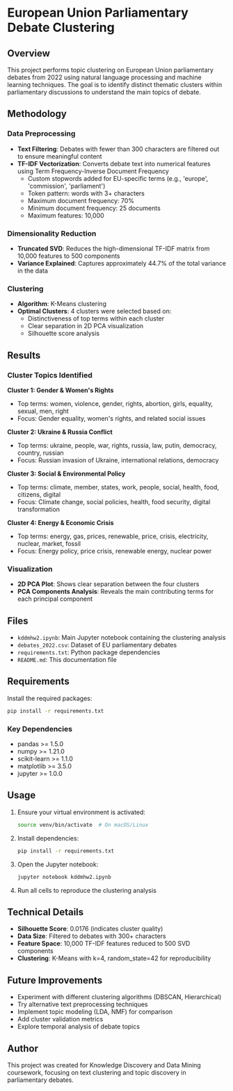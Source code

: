# European Union Parliamentary Debate Clustering

## Overview
This project performs topic clustering on European Union parliamentary debates from 2022 using natural language processing and machine learning techniques. The goal is to identify distinct thematic clusters within parliamentary discussions to understand the main topics of debate.

## Methodology

### Data Preprocessing
- **Text Filtering**: Debates with fewer than 300 characters are filtered out to ensure meaningful content
- **TF-IDF Vectorization**: Converts debate text into numerical features using Term Frequency-Inverse Document Frequency
  - Custom stopwords added for EU-specific terms (e.g., 'europe', 'commission', 'parliament')
  - Token pattern: words with 3+ characters
  - Maximum document frequency: 70%
  - Minimum document frequency: 25 documents
  - Maximum features: 10,000

### Dimensionality Reduction
- **Truncated SVD**: Reduces the high-dimensional TF-IDF matrix from 10,000 features to 500 components
- **Variance Explained**: Captures approximately 44.7% of the total variance in the data

### Clustering
- **Algorithm**: K-Means clustering
- **Optimal Clusters**: 4 clusters were selected based on:
  - Distinctiveness of top terms within each cluster
  - Clear separation in 2D PCA visualization
  - Silhouette score analysis

## Results

### Cluster Topics Identified

**Cluster 1: Gender & Women's Rights**
- Top terms: women, violence, gender, rights, abortion, girls, equality, sexual, men, right
- Focus: Gender equality, women's rights, and related social issues

**Cluster 2: Ukraine & Russia Conflict**
- Top terms: ukraine, people, war, rights, russia, law, putin, democracy, country, russian
- Focus: Russian invasion of Ukraine, international relations, democracy

**Cluster 3: Social & Environmental Policy**
- Top terms: climate, member, states, work, people, social, health, food, citizens, digital
- Focus: Climate change, social policies, health, food security, digital transformation

**Cluster 4: Energy & Economic Crisis**
- Top terms: energy, gas, prices, renewable, price, crisis, electricity, nuclear, market, fossil
- Focus: Energy policy, price crisis, renewable energy, nuclear power

### Visualization
- **2D PCA Plot**: Shows clear separation between the four clusters
- **PCA Components Analysis**: Reveals the main contributing terms for each principal component

## Files

- `kddmhw2.ipynb`: Main Jupyter notebook containing the clustering analysis
- `debates_2022.csv`: Dataset of EU parliamentary debates
- `requirements.txt`: Python package dependencies
- `README.md`: This documentation file

## Requirements

Install the required packages:
```bash
pip install -r requirements.txt
```

### Key Dependencies
- pandas >= 1.5.0
- numpy >= 1.21.0
- scikit-learn >= 1.1.0
- matplotlib >= 3.5.0
- jupyter >= 1.0.0

## Usage

1. Ensure your virtual environment is activated:
   ```bash
   source venv/bin/activate  # On macOS/Linux
   ```

2. Install dependencies:
   ```bash
   pip install -r requirements.txt
   ```

3. Open the Jupyter notebook:
   ```bash
   jupyter notebook kddmhw2.ipynb
   ```

4. Run all cells to reproduce the clustering analysis

## Technical Details

- **Silhouette Score**: 0.0176 (indicates cluster quality)
- **Data Size**: Filtered to debates with 300+ characters
- **Feature Space**: 10,000 TF-IDF features reduced to 500 SVD components
- **Clustering**: K-Means with k=4, random_state=42 for reproducibility

## Future Improvements

- Experiment with different clustering algorithms (DBSCAN, Hierarchical)
- Try alternative text preprocessing techniques
- Implement topic modeling (LDA, NMF) for comparison
- Add cluster validation metrics
- Explore temporal analysis of debate topics

## Author
This project was created for Knowledge Discovery and Data Mining coursework, focusing on text clustering and topic discovery in parliamentary debates.
